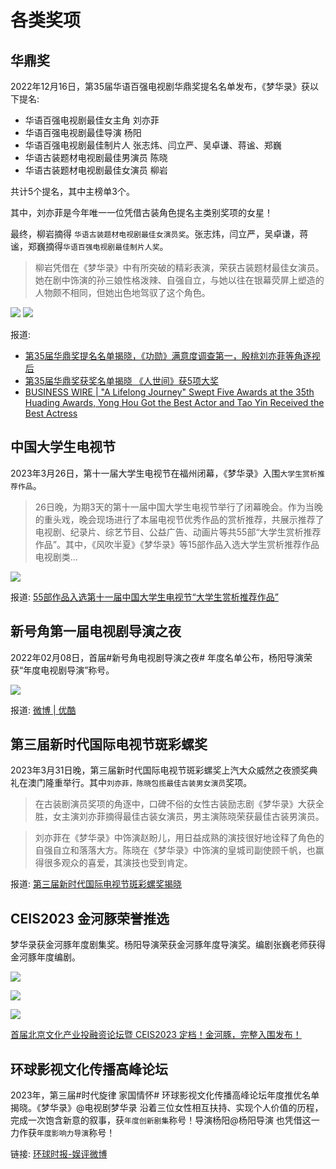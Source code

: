 # 各类奖项

## 华鼎奖

2022年12月16日，第35届华语百强电视剧华鼎奖提名名单发布，《梦华录》获以下提名:

* 华语百强电视剧最佳女主角 刘亦菲
* 华语百强电视剧最佳导演 杨阳
* 华语百强电视剧最佳制片人 张志炜、闫立严、吴卓谦、蒋谧、郑巍
* 华语古装题材电视剧最佳男演员 陈晓
* 华语古装题材电视剧最佳女演员 柳岩

共计5个提名，其中主榜单3个。

其中，刘亦菲是今年唯一一位凭借古装角色提名主类别奖项的女星！

最终，柳岩摘得 `华语古装题材电视剧最佳女演员奖`。张志炜，闫立严，吴卓谦，蒋谧，郑巍摘得`华语百强电视剧最佳制片人奖`。

> 柳岩凭借在《梦华录》中有所突破的精彩表演，荣获古装题材最佳女演员。她在剧中饰演的孙三娘性格泼辣、自强自立，与她以往在银幕荧屏上塑造的人物颇不相同，但她出色地驾驭了这个角色。

![](/image/data/awards/hd-liuyan.webp)
![](/image/data/awards/hd-zhipian.webp)

报道:

* [第35届华鼎奖提名名单揭晓，《功勋》满意度调查第一，殷桃刘亦菲等角逐视后](http://news.yule.com.cn/html/202212/344939.html)
* [第35届华鼎奖获奖名单揭晓 《人世间》获5项大奖](http://ent.enorth.com.cn/system/2022/12/30/053495386.shtml)
* [BUSINESS WIRE | "A Lifelong Journey" Swept Five Awards at the 35th Huading Awards, Yong Hou Got the Best Actor and Tao Yin Received the Best Actress](https://finance.yahoo.com/news/lifelong-journey-swept-five-awards-144100929.html)

## 中国大学生电视节

2023年3月26日，第十一届大学生电视节在福州闭幕，《梦华录》入围`大学生赏析推荐作品`。

> 26日晚，为期3天的第十一届中国大学生电视节举行了闭幕晚会。作为当晚的重头戏，晚会现场进行了本届电视节优秀作品的赏析推荐，共展示推荐了电视剧、纪录片、综艺节目、公益广告、动画片等共55部“大学生赏析推荐作品”。其中，《风吹半夏》《梦华录》等15部作品入选大学生赏析推荐作品电视剧类...

![](/image/data/awards/dxs.jpg)

报道: [55部作品入选第十一届中国大学生电视节“大学生赏析推荐作品”](https://baijiahao.baidu.com/s?id=1761446526053959963&wfr=spider&for=pc)

## 新号角第一届电视剧导演之夜

2022年02月08日，首届#新号角电视剧导演之夜# 年度名单公布，杨阳导演荣获“年度电视剧导演”称号。

![](/image/data/awards/yang.jpg)

报道: [微博 | 优酷](https://weibo.com/1642904381/Ms6FCoIcG?refer_flag=1001030103_)

## 第三届新时代国际电视节斑彩螺奖

2023年3月31日晚，第三届新时代国际电视节斑彩螺奖上汽大众威然之夜颁奖典礼在澳门隆重举行。其中`刘亦菲，陈晓包揽最佳古装男女演员`奖项。

> 在古装剧演员奖项的角逐中，口碑不俗的女性古装励志剧《梦华录》大获全胜，女主演刘亦菲摘得最佳古装女演员，男主演陈晓荣获最佳古装男演员。

> 刘亦菲在《梦华录》中饰演赵盼儿，用日益成熟的演技很好地诠释了角色的自强自立和落落大方。陈晓在《梦华录》中饰演的皇城司副使顾千帆，也赢得很多观众的喜爱，其演技也受到肯定。

报道: [第三届新时代国际电视节斑彩螺奖揭晓](https://www.chinanews.com/cul/2023/04-03/9271832.shtml)

## CEIS2023 金河豚荣誉推选

梦华录获金河豚年度剧集奖。杨阳导演荣获金河豚年度导演奖。编剧张巍老师获得金河豚年度编剧。

![](/image/data/awards/yl-m.webp)

![](/image/data/awards/hetun.jpg)

![](/image/data/awards/hetun2.jpg)

[首届北京文化产业投融资论坛暨 CEIS2023 定档！金河豚，完整入围发布！](http://www.myzaker.com/article/63a317978e9f095ef17a9232)

## 环球影视文化传播高峰论坛

2023年，第三届#时代旋律 家国情怀# 环球影视文化传播高峰论坛年度推优名单揭晓。《梦华录》@电视剧梦华录 沿着三位女性相互扶持、实现个人价值的历程，完成一次饱含新意的叙事，获`年度创新剧集`称号！导演杨阳@杨阳导演 也凭借这一力作获`年度影响力导演`称号！

链接: [环球时报-娱评微博](https://weibo.com/7442413095/N1D3o5QZE)
